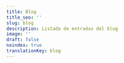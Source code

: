 ```yaml
---
title: Blog
title_seo: ''
slug: blog
description: Listado de entradas del blog
image: ''
draft: false
noindex: true
translationKey: blog
---
```

